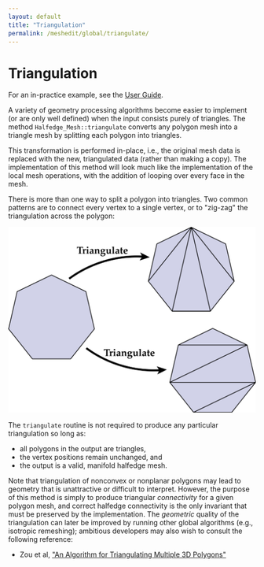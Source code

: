 ```yaml
---
layout: default
title: "Triangulation"
permalink: /meshedit/global/triangulate/
---
```


# Triangulation

For an in-practice example, see the [User Guide](/guide/model).

A variety of geometry processing algorithms become easier to implement (or are only well defined) when the input consists purely of triangles. The method `Halfedge_Mesh::triangulate` converts any polygon mesh into a triangle mesh by splitting each polygon into triangles. 

This transformation is performed in-place, i.e., the original mesh data is replaced with the new, triangulated data (rather than making a copy). The implementation of this method will look much like the implementation of the local mesh operations, with the addition of looping over every face in the mesh.

There is more than one way to split a polygon into triangles. Two common patterns are to connect every vertex to a single vertex, or to "zig-zag" the triangulation across the polygon:

![triangulate](triangulate.png)

The `triangulate` routine is not required to produce any particular triangulation so long as:

*   all polygons in the output are triangles,
*   the vertex positions remain unchanged, and
*   the output is a valid, manifold halfedge mesh.

Note that triangulation of nonconvex or nonplanar polygons may lead to geometry that is unattractive or difficult to interpret. However, the purpose of this method is simply to produce triangular _connectivity_ for a given polygon mesh, and correct halfedge connectivity is the only invariant that must be preserved by the implementation. The _geometric_ quality of the triangulation can later be improved by running other global algorithms (e.g., isotropic remeshing); ambitious developers may also wish to consult the following reference:

*   Zou et al, ["An Algorithm for Triangulating Multiple 3D Polygons"](http://www.cs.wustl.edu/~taoju/research/triangulate_final.pdf)